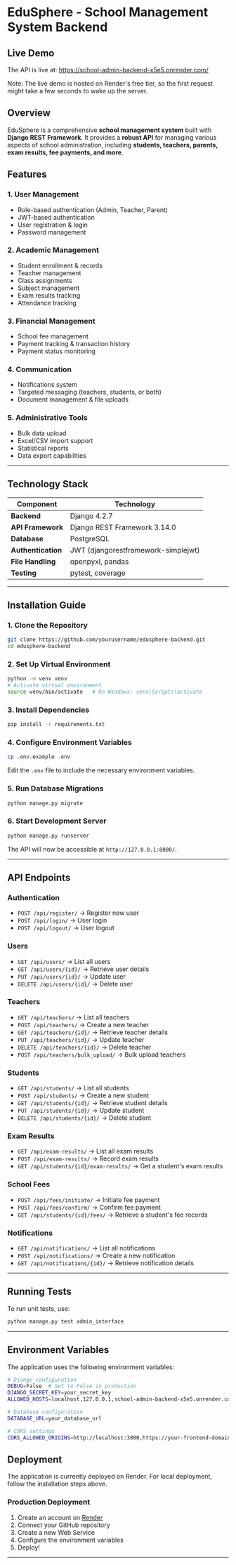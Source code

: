 # **EduSphere - School Management System Backend**

## **Live Demo**
The API is live at: https://school-admin-backend-x5e5.onrender.com/

Note: The live demo is hosted on Render's free tier, so the first request might take a few seconds to wake up the server.

## **Overview**
EduSphere is a comprehensive **school management system** built with **Django REST Framework**. It provides a **robust API** for managing various aspects of school administration, including **students, teachers, parents, exam results, fee payments, and more**.

## **Features**

### **1. User Management**
- Role-based authentication (Admin, Teacher, Parent)
- JWT-based authentication
- User registration & login
- Password management

### **2. Academic Management**
- Student enrollment & records
- Teacher management
- Class assignments
- Subject management
- Exam results tracking
- Attendance tracking

### **3. Financial Management**
- School fee management
- Payment tracking & transaction history
- Payment status monitoring

### **4. Communication**
- Notifications system
- Targeted messaging (teachers, students, or both)
- Document management & file uploads

### **5. Administrative Tools**
- Bulk data upload
- Excel/CSV import support
- Statistical reports
- Data export capabilities

---

## **Technology Stack**

| **Component**         | **Technology** |
|----------------------|------------------|
| **Backend**          | Django 4.2.7 |
| **API Framework**    | Django REST Framework 3.14.0 |
| **Database**         | PostgreSQL |
| **Authentication**   | JWT (djangorestframework-simplejwt) |
| **File Handling**    | openpyxl, pandas |
| **Testing**         | pytest, coverage |

---

## **Installation Guide**

### **1. Clone the Repository**
```bash
git clone https://github.com/yourusername/edusphere-backend.git
cd edusphere-backend
```

### **2. Set Up Virtual Environment**
```bash
python -m venv venv
# Activate virtual environment
source venv/bin/activate   # On Windows: venv\Scripts\activate
```

### **3. Install Dependencies**
```bash
pip install -r requirements.txt
```

### **4. Configure Environment Variables**
```bash
cp .env.example .env
```
Edit the `.env` file to include the necessary environment variables.

### **5. Run Database Migrations**
```bash
python manage.py migrate
```

### **6. Start Development Server**
```bash
python manage.py runserver
```
The API will now be accessible at `http://127.0.0.1:8000/`.

---

## **API Endpoints**

### **Authentication**
- `POST /api/register/` → Register new user  
- `POST /api/login/` → User login  
- `POST /api/logout/` → User logout  

### **Users**
- `GET /api/users/` → List all users  
- `GET /api/users/{id}/` → Retrieve user details  
- `PUT /api/users/{id}/` → Update user  
- `DELETE /api/users/{id}/` → Delete user  

### **Teachers**
- `GET /api/teachers/` → List all teachers  
- `POST /api/teachers/` → Create a new teacher  
- `GET /api/teachers/{id}/` → Retrieve teacher details  
- `PUT /api/teachers/{id}/` → Update teacher  
- `DELETE /api/teachers/{id}/` → Delete teacher  
- `POST /api/teachers/bulk_upload/` → Bulk upload teachers  

### **Students**
- `GET /api/students/` → List all students  
- `POST /api/students/` → Create a new student  
- `GET /api/students/{id}/` → Retrieve student details  
- `PUT /api/students/{id}/` → Update student  
- `DELETE /api/students/{id}/` → Delete student  

### **Exam Results**
- `GET /api/exam-results/` → List all exam results  
- `POST /api/exam-results/` → Record exam results  
- `GET /api/students/{id}/exam-results/` → Get a student's exam results  

### **School Fees**
- `POST /api/fees/initiate/` → Initiate fee payment  
- `POST /api/fees/confirm/` → Confirm fee payment  
- `GET /api/students/{id}/fees/` → Retrieve a student's fee records  

### **Notifications**
- `GET /api/notifications/` → List all notifications  
- `POST /api/notifications/` → Create a new notification  
- `GET /api/notifications/{id}/` → Retrieve notification details  

---

## **Running Tests**
To run unit tests, use:  
```bash
python manage.py test admin_interface
```

---

## **Environment Variables**
The application uses the following environment variables:
```bash
# Django configuration
DEBUG=False  # Set to False in production
DJANGO_SECRET_KEY=your_secret_key
ALLOWED_HOSTS=localhost,127.0.0.1,school-admin-backend-x5e5.onrender.com

# Database configuration
DATABASE_URL=your_database_url

# CORS settings
CORS_ALLOWED_ORIGINS=http://localhost:3000,https://your-frontend-domain.com
```

## **Deployment**
The application is currently deployed on Render. For local deployment, follow the installation steps above.

### **Production Deployment**
1. Create an account on [Render](https://render.com)
2. Connect your GitHub repository
3. Create a new Web Service
4. Configure the environment variables
5. Deploy!

---
